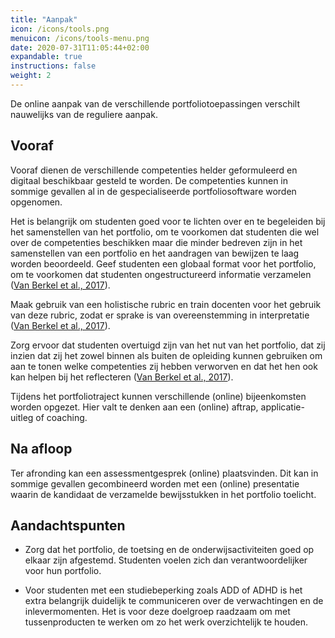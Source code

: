 ```yaml
---
title: "Aanpak"
icon: /icons/tools.png
menuicon: /icons/tools-menu.png
date: 2020-07-31T11:05:44+02:00
expandable: true
instructions: false
weight: 2
---
```


De online aanpak van de verschillende portfoliotoepassingen verschilt nauwelijks van de reguliere aanpak.

## Vooraf

Vooraf dienen de verschillende competenties helder geformuleerd en digitaal beschikbaar gesteld te worden. De competenties kunnen in sommige gevallen al in de gespecialiseerde portfoliosoftware worden opgenomen. 

Het is belangrijk om studenten goed voor te lichten over en te begeleiden bij het samenstellen van het portfolio, om te voorkomen dat studenten die wel over de competenties beschikken maar die minder bedreven zijn in het samenstellen van een portfolio en het aandragen van bewijzen te laag worden beoordeeld. Geef studenten een globaal format voor het portfolio, om te voorkomen dat studenten ongestructureerd informatie verzamelen ([Van Berkel et al., 2017](https://remindo-support.sites.uu.nl/wp-content/uploads/sites/79/2020/03/Toetsen-in-het-Hoger-Onderwijs-van-Berkel-Bax-Joosten-ten-Brinke.pdf)).

Maak gebruik van een holistische rubric en train docenten voor het gebruik van deze rubric, zodat er sprake is van overeenstemming in interpretatie ([Van Berkel et al., 2017](https://remindo-support.sites.uu.nl/wp-content/uploads/sites/79/2020/03/Toetsen-in-het-Hoger-Onderwijs-van-Berkel-Bax-Joosten-ten-Brinke.pdf)).

Zorg ervoor dat studenten overtuigd zijn van het nut van het portfolio, dat zij inzien dat zij het zowel binnen als buiten de opleiding kunnen gebruiken om aan te tonen welke competenties zij hebben verworven en dat het hen ook kan helpen bij het reflecteren ([Van Berkel et al., 2017](https://remindo-support.sites.uu.nl/wp-content/uploads/sites/79/2020/03/Toetsen-in-het-Hoger-Onderwijs-van-Berkel-Bax-Joosten-ten-Brinke.pdf)).

Tijdens het portfoliotraject kunnen verschillende (online) bijeenkomsten worden opgezet. Hier valt te denken aan een (online) aftrap, applicatie-uitleg of coaching.

## Na afloop

Ter afronding kan een assessmentgesprek (online) plaatsvinden. Dit kan in sommige gevallen gecombineerd worden met een (online) presentatie waarin de kandidaat de verzamelde bewijsstukken in het portfolio toelicht.

## Aandachtspunten

*	Zorg dat het portfolio, de toetsing en de onderwijsactiviteiten goed op elkaar zijn afgestemd. Studenten voelen zich dan verantwoordelijker voor hun portfolio.

*	Voor studenten met een studiebeperking zoals ADD of ADHD is het extra belangrijk duidelijk te communiceren over de verwachtingen en de inlevermomenten. Het is voor deze doelgroep raadzaam om met tussenproducten te werken om zo het werk overzichtelijk te houden.
